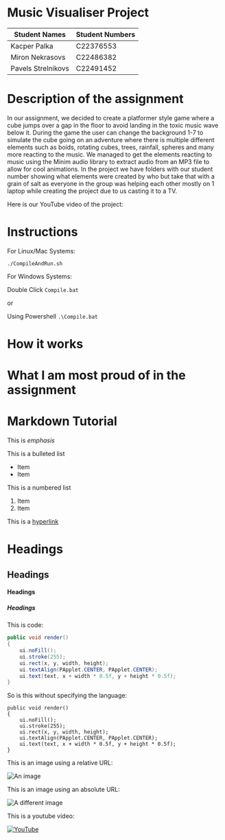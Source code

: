 # Music Visualiser Project

| Student Names | Student Numbers |
|-----------|-----------|
|Kacper Palka| C22376553|
|Miron Nekrasovs| C22486382 |
|Pavels Strelnikovs | C22491452 |

# Description of the assignment
In our assignment, we decided to create a platformer style game where a cube jumps over a gap in the floor to avoid landing in the toxic music wave below it. During the game the user can change the background 1-7 to simulate the cube going on an adventure where there is multiple different elements such as boids, rotating cubes, trees, rainfall, spheres and many more reacting to the music. We managed to get the elements reacting to music using the Minim audio library to extract audio from an MP3 file to allow for cool animations. In the project we have folders with our student number showing what elements were created by who but take that with a grain of salt as everyone in the group was helping each other mostly on 1 laptop while creating the project due to us casting it to a TV. 

Here is our YouTube video of the project:


# Instructions
For Linux/Mac Systems:

```./CompileAndRun.sh```


For Windows Systems:

Double Click `Compile.bat`

or

Using Powershell ```.\Compile.bat```

# How it works

# What I am most proud of in the assignment

# Markdown Tutorial

This is *emphasis*

This is a bulleted list

- Item
- Item

This is a numbered list

1. Item
1. Item

This is a [hyperlink](http://bryanduggan.org)

# Headings
## Headings
#### Headings
##### Headings

This is code:

```Java
public void render()
{
	ui.noFill();
	ui.stroke(255);
	ui.rect(x, y, width, height);
	ui.textAlign(PApplet.CENTER, PApplet.CENTER);
	ui.text(text, x + width * 0.5f, y + height * 0.5f);
}
```

So is this without specifying the language:

```
public void render()
{
	ui.noFill();
	ui.stroke(255);
	ui.rect(x, y, width, height);
	ui.textAlign(PApplet.CENTER, PApplet.CENTER);
	ui.text(text, x + width * 0.5f, y + height * 0.5f);
}
```

This is an image using a relative URL:

![An image](images/p8.png)

This is an image using an absolute URL:

![A different image](https://bryanduggandotorg.files.wordpress.com/2019/02/infinite-forms-00045.png?w=595&h=&zoom=2)

This is a youtube video:

[![YouTube](http://img.youtube.com/vi/J2kHSSFA4NU/0.jpg)](https://www.youtube.com/watch?v=J2kHSSFA4NU)

